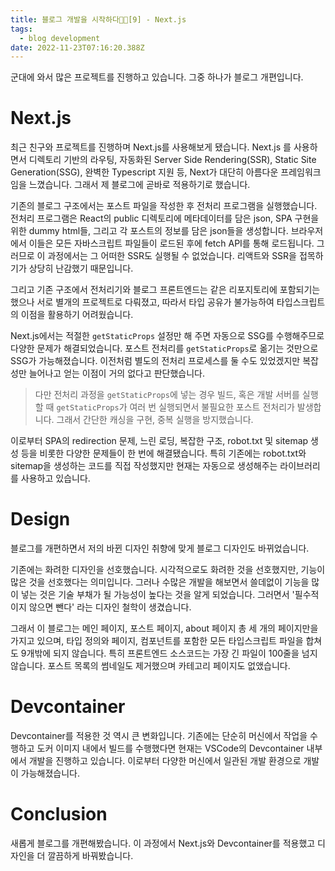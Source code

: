 ```yaml
---
title: 블로그 개발을 시작하다👨‍💻[9] - Next.js
tags:
  - blog development
date: 2022-11-23T07:16:20.388Z
---
```


군대에 와서 많은 프로젝트를 진행하고 있습니다. 그중 하나가 블로그 개편입니다.

# Next.js

최근 친구와 프로젝트를 진행하며 Next.js를 사용해보게 됐습니다. Next.js 를 사용하면서 디렉토리 기반의 라우팅, 자동화된 Server Side Rendering(SSR), Static Site Generation(SSG), 완벽한 Typescript 지원 등, Next가 대단히 아름다운 프레임워크임을 느꼈습니다. 그래서 제 블로그에 곧바로 적용하기로 했습니다.

기존의 블로그 구조에서는 포스트 파일을 작성한 후 전처리 프로그램을 실행했습니다. 전처리 프로그램은 React의 public 디렉토리에 메타데이터를 담은 json, SPA 구현을 위한 dummy html들, 그리고 각 포스트의 정보를 담은 json들을 생성합니다. 브라우저에서 이들은 모든 자바스크립트 파일들이 로드된 후에 fetch API를 통해 로드됩니다. 그러므로 이 과정에서는 그 어떠한 SSR도 실행될 수 없었습니다. 리액트와 SSR을 접목하기가 상당히 난감했기 때문입니다.

그리고 기존 구조에서 전처리기와 블로그 프론트엔드는 같은 리포지토리에 포함되기는 했으나 서로 별개의 프로젝트로 다뤄졌고, 따라서 타입 공유가 불가능하여 타입스크립트의 이점을 활용하기 어려웠습니다.

Next.js에서는 적절한 `getStaticProps` 설정만 해 주면 자동으로 SSG를 수행해주므로 다양한 문제가 해결되었습니다. 포스트 전처리를 `getStaticProps`로 옮기는 것만으로 SSG가 가능해졌습니다. 이전처럼 별도의 전처리 프로세스를 둘 수도 있었겠지만 복잡성만 늘어나고 얻는 이점이 거의 없다고 판단했습니다.

> 다만 전처리 과정을 `getStaticProps`에 넣는 경우 빌드, 혹은 개발 서버를 실행할 때 `getStaticProps`가 여러 번 실행되면서 불필요한 포스트 전처리가 발생합니다. 그래서 간단한 캐싱을 구현, 중복 실행을 방지했습니다.

이로부터 SPA의 redirection 문제, 느린 로딩, 복잡한 구조, robot.txt 및 sitemap 생성 등을 비롯한 다양한 문제들이 한 번에 해결됐습니다. 특히 기존에는 robot.txt와 sitemap을 생성하는 코드를 직접 작성했지만 현재는 자동으로 생성해주는 라이브러리를 사용하고 있습니다.

# Design

블로그를 개편하면서 저의 바뀐 디자인 취향에 맞게 블로그 디자인도 바뀌었습니다.

기존에는 화려한 디자인을 선호했습니다. 시각적으로도 화려한 것을 선호했지만, 기능이 많은 것을 선호했다는 의미입니다. 그러나 수많은 개발을 해보면서 쓸데없이 기능을 많이 넣는 것은 기술 부채가 될 가능성이 높다는 것을 알게 되었습니다. 그러면서 '필수적이지 않으면 뺀다' 라는 디자인 철학이 생겼습니다.

그래서 이 블로그는 메인 페이지, 포스트 페이지, about 페이지 총 세 개의 페이지만을 가지고 있으며, 타입 정의와 페이지, 컴포넌트를 포함한 모든 타입스크립트 파일을 합쳐도 9개밖에 되지 않습니다. 특히 프론트엔드 소스코드는 가장 긴 파일이 100줄을 넘지 않습니다. 포스트 목록의 썸네일도 제거했으며 카테고리 페이지도 없앴습니다.

# Devcontainer

Devcontainer를 적용한 것 역시 큰 변화입니다. 기존에는 단순히 머신에서 작업을 수행하고 도커 이미지 내에서 빌드를 수행했다면 현재는 VSCode의 Devcontainer 내부에서 개발을 진행하고 있습니다. 이로부터 다양한 머신에서 일관된 개발 환경으로 개발이 가능해졌습니다.

# Conclusion

새롭게 블로그를 개편해봤습니다. 이 과정에서 Next.js와 Devcontainer를 적용했고 디자인을 더 깔끔하게 바꿔봤습니다.
